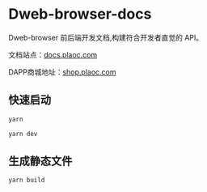 # Dweb-browser-docs

Dweb-browser 前后端开发文档,构建符合开发者直觉的 API。

文档站点：[docs.plaoc.com](https://docs.plaoc.com)

DAPP商城地址：[shop.plaoc.com](https://shop.plaoc.com)

## 快速启动

```bash
yarn

yarn dev
```

## 生成静态文件

```bash
yarn build
```

<!--
::: tip
这是一个提示
:::

::: warning
这是一个警告
:::

::: danger
这是一个危险警告
:::

::: details
这是一个 details 标签
::: -->

<!-- 
检查 README.md 的关键步骤

1：格式相关
  a: ```ts 代码部分 上下不要后空格
  b: ```ts 代码部分 左边空一格
  c: 方法 标题不要出现圆括号
    - getState() 这样是错误的
    - getState 这样是准确的
  d: 目录层级是否准确
    ## WebComponent
    ### WebComponent 具体的方法
    ## Plugin
    ### plugin 具体的fangfa
    ## Interfaces
    ### 具体的 interface
  
2: 内容标准
  a: WebComponent 只写第一个层级的方法
  b: Plugin 只写第一个层级的方法
  c: Interface 需要写全部层级的属性 包括 全部的祖先层级
  d: class type enum 等全部的类型说明都放在 Interface 里面
  e: class 只需要关键的属性不要写方法 例如 DOMInsets
 -->

